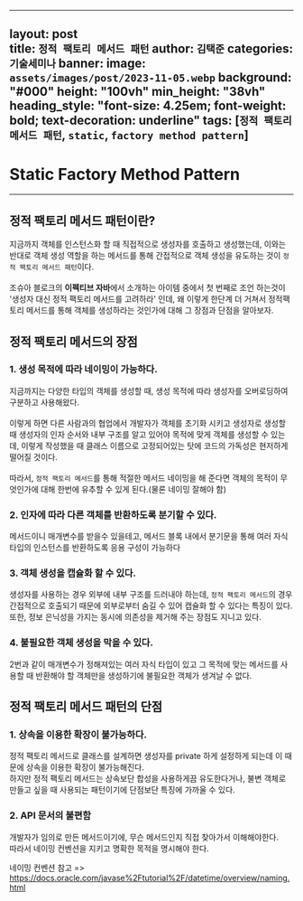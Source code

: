
---
layout: post  
title: `정적 팩토리 메서드 패턴`
author: `김택준`
categories: `기술세미나`
banner:
image: `assets/images/post/2023-11-05.webp`
background: "#000"
height: "100vh"
min_height: "38vh"
heading_style: "font-size: 4.25em; font-weight: bold; text-decoration: underline"
tags: [`정적 팩토리 메서드 패턴`, `static`, `factory method pattern`]
---

# Static Factory Method Pattern

---

## 정적 팩토리 메서드 패턴이란?
지금까지 객체를 인스턴스화 할 때 직접적으로 생성자를 호출하고 생성했는데, 이와는 반대로 객체 생성 역할을 하는 메서드를 통해 간접적으로 객체 생성을 유도하는 것이 `정적 팩토리 메서드 패턴`이다.<br><br>
조슈아 블로크의 **이펙티브 자바**에서 소개하는 아이템 중에서 첫 번째로 조언 하는것이 '생성자 대신 정적 팩토리 메서드를 고려하라' 인데, 왜 이렇게 한단계 더 거쳐서 정적팩토리 메서드를 통해 객체를 생성하라는 것인가에 대해 그 장점과 단점을 알아보자.

## 정적 팩토리 메서드의 장점
### 1. 생성 목적에 따라 네이밍이 가능하다.
지금까지는 다양한 타입의 객체를 생성할 때, 생성 목적에 따라 생성자를 오버로딩하여 구분하고 사용해왔다.<br><br>
이렇게 하면 다른 사람과의 협업에서 개발자가 객체를 초기화 시키고 생성자로 생성할 때 생성자의 인자 순서와 내부 구조를 알고 있어야 목적에 맞게 객체를 생성할 수 있는데, 
이렇게 작성했을 때 클래스 이름으로 고정되어있는 탓에 코드의 가독성은 현저하게 떨어질 것이다.<br><br>
따라서, `정적 팩토리 메서드`를 통해 적절한 메서드 네이밍을 해 준다면 객체의 목적이 무엇인가에 대해 한번에 유추할 수 있게 된다.(물론 네이밍 잘해야 함)


### 2. 인자에 따라 다른 객체를 반환하도록 분기할 수 있다.
메서드이니 매개변수를 받을수 있을테고, 메서드 블록 내에서 분기문을 통해 여러 자식 타입의 인스턴스를 반환하도록 응용 구성이 가능하다

### 3. 객체 생성을 캡슐화 할 수 있다.
생성자를 사용하는 경우 외부에 내부 구조를 드러내야 하는데, `정적 팩토리 메서드`의 경우 간접적으로 호출되기 때문에 외부로부터 숨길 수 있어 캡슐화 할 수 있다는 특징이 있다.
또한, 정보 은닉성을 가지는 동시에 의존성을 제거해 주는 장점도 지니고 있다.

### 4. 불필요한 객체 생성을 막을 수 있다.
2번과 같이 매개변수가 정해져있는 여러 자식 타입이 있고 그 목적에 맞는 메서드를 사용할 때 반환해야 할 객체만을 생성하기에 불필요한 객체가 생겨날 수 없다.

## 정적 팩토리 메서드 패턴의 단점
### 1. 상속을 이용한 확장이 불가능하다.
정적 팩토리 메서드로 클래스를 설계하면 생성자를 private 하게 설정하게 되는데 이 때문에 상속을 이용한 확장이 불가능해진다.<br>
하지만 정적 팩토리 메서드는 상속보단 합성을 사용하게끔 유도한다거나, 불변 객체로 만들고 싶을 때 사용되는 패턴이기에 단점보단 특징에 가까울 수 있다.

### 2. API 문서의 불편함
개발자가 임의로 만든 메서드이기에, 무슨 메서드인지 직접 찾아가서 이해해야한다.<br>
따라서 네이밍 컨벤션을 지키고 명확한 목적을 명시해야 한다.

네이밍 컨벤션 참고 => https://docs.oracle.com/javase%2Ftutorial%2F/datetime/overview/naming.html
